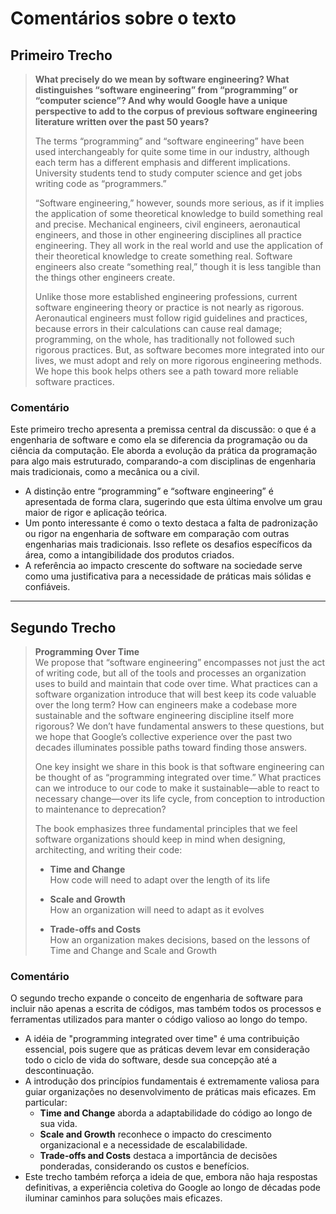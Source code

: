 # Comentários sobre o texto

## Primeiro Trecho

> **What precisely do we mean by software engineering? What distinguishes “software engineering” from “programming” or “computer science”? And why would Google have a unique perspective to add to the corpus of previous software engineering literature written over the past 50 years?**
> 
> The terms “programming” and “software engineering” have been used interchangeably for quite some time in our industry, although each term has a different emphasis and different implications. University students tend to study computer science and get jobs writing code as “programmers.”
> 
> “Software engineering,” however, sounds more serious, as if it implies the application of some theoretical knowledge to build something real and precise. Mechanical engineers, civil engineers, aeronautical engineers, and those in other engineering disciplines all practice engineering. They all work in the real world and use the application of their theoretical knowledge to create something real. Software engineers also create “something real,” though it is less tangible than the things other engineers create.
> 
> Unlike those more established engineering professions, current software engineering theory or practice is not nearly as rigorous. Aeronautical engineers must follow rigid guidelines and practices, because errors in their calculations can cause real damage; programming, on the whole, has traditionally not followed such rigorous practices. But, as software becomes more integrated into our lives, we must adopt and rely on more rigorous engineering methods. We hope this book helps others see a path toward more reliable software practices.

### Comentário

Este primeiro trecho apresenta a premissa central da discussão: o que é a engenharia de software e como ela se diferencia da programação ou da ciência da computação. Ele aborda a evolução da prática da programação para algo mais estruturado, comparando-a com disciplinas de engenharia mais tradicionais, como a mecânica ou a civil.

- A distinção entre “programming” e “software engineering” é apresentada de forma clara, sugerindo que esta última envolve um grau maior de rigor e aplicação teórica.
- Um ponto interessante é como o texto destaca a falta de padronização ou rigor na engenharia de software em comparação com outras engenharias mais tradicionais. Isso reflete os desafios específicos da área, como a intangibilidade dos produtos criados.
- A referência ao impacto crescente do software na sociedade serve como uma justificativa para a necessidade de práticas mais sólidas e confiáveis.

---

## Segundo Trecho

> **Programming Over Time**  
> We propose that “software engineering” encompasses not just the act of writing code, but all of the tools and processes an organization uses to build and maintain that code over time. What practices can a software organization introduce that will best keep its code valuable over the long term? How can engineers make a codebase more sustainable and the software engineering discipline itself more rigorous? We don’t have fundamental answers to these questions, but we hope that Google’s collective experience over the past two decades illuminates possible paths toward finding those answers.
> 
> One key insight we share in this book is that software engineering can be thought of as “programming integrated over time.” What practices can we introduce to our code to make it sustainable—able to react to necessary change—over its life cycle, from conception to introduction to maintenance to deprecation?
> 
> The book emphasizes three fundamental principles that we feel software organizations should keep in mind when designing, architecting, and writing their code:
> 
> - **Time and Change**  
>   How code will need to adapt over the length of its life
> 
> - **Scale and Growth**  
>   How an organization will need to adapt as it evolves
> 
> - **Trade-offs and Costs**  
>   How an organization makes decisions, based on the lessons of Time and Change and Scale and Growth

### Comentário

O segundo trecho expande o conceito de engenharia de software para incluir não apenas a escrita de códigos, mas também todos os processos e ferramentas utilizados para manter o código valioso ao longo do tempo. 

- A idéia de "programming integrated over time" é uma contribuição essencial, pois sugere que as práticas devem levar em consideração todo o ciclo de vida do software, desde sua concepção até a descontinuação.
- A introdução dos princípios fundamentais é extremamente valiosa para guiar organizações no desenvolvimento de práticas mais eficazes. Em particular:
  - **Time and Change** aborda a adaptabilidade do código ao longo de sua vida.
  - **Scale and Growth** reconhece o impacto do crescimento organizacional e a necessidade de escalabilidade.
  - **Trade-offs and Costs** destaca a importância de decisões ponderadas, considerando os custos e benefícios.
- Este trecho também reforça a ideia de que, embora não haja respostas definitivas, a experiência coletiva do Google ao longo de décadas pode iluminar caminhos para soluções mais eficazes.

